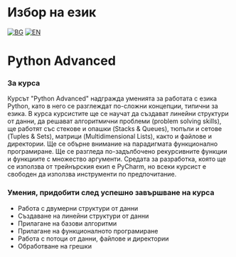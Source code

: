# Избор на език

[![BG](https://img.shields.io/badge/LANG-BG-red.svg)](https://github.com/Ivan-Plamenov/MyCourses/blob/main/Python_Web_Developer/03_Python_Advanced/README.bg.md)
[![EN](https://img.shields.io/badge/LANG-EN-blue.svg)](https://github.com/Ivan-Plamenov/MyCourses/blob/main/Python_Web_Developer/03_Python_Advanced/README.md)

# Python Advanced

### За курса

Курсът "Python Advanced" надгражда уменията за работата с езика Python, като в него се разглеждат по-сложни концепции, типични за езика. В курса курсистите ще се научат да създават линейни структури от 
данни, да решават алгоритмични проблеми (problem solving skills), ще работят със стекове и опашки (Stacks & Queues), тюпъли и сетове (Tuples & Sets), матрици (Multidimensional Lists), както и файлове и 
директории. Ще се обърне внимание на парадигмата функционално програмиране. Ще се разгледа по-задълбочено рекурсивните функции и функциите с множество аргументи. Средата за разработка, която ще се 
използва от трейнърския екип е PyCharm, но всеки курсист е свободен да използва инструменти по предпочитание.

### Умения, придобити след успешно завършване на курса
- Работа с двумерни структури от данни
- Създаване на линейни структури от данни
- Прилагане на базови алгоритми
- Прилагане на функционалното програмиране
- Работа с потоци от данни, файлове и директории
- Обработване на грешки
